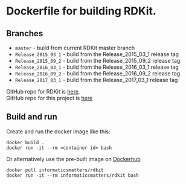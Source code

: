 # Dockerfile for building RDKit.

## Branches

* `master` - build from current RDKit master branch
* `Release_2015_03_1` - build from the Release_2015_03_1 release tag
* `Release_2015_09_2` - build from the Release_2015_09_2 release tag
* `Release_2016_03_1` - build from the Release_2016_03_1 release tag
* `Release_2016_09_2` - build from the Release_2016_09_2 release tag
* `Release_2017_03_1` - build from the Release_2017_03_1 release tag


GitHub repo for RDKit is [here](https://github.com/rdkit/rdkit).  
GitHub repo for this project is [here](https://github.com/InformaticsMatters/rdkit)

## Build and run
Create and run the docker image like this:

`docker build .`  
`docker run -it --rm <container id> bash`

Or alternatively use the pre-built image on [Dockerhub](https://hub.docker.com/r/informaticsmatters/rdkit/)

`docker pull informaticsmatters/rdkit`  
`docker run -it --rm informaticsmatters/rdkit bash`
